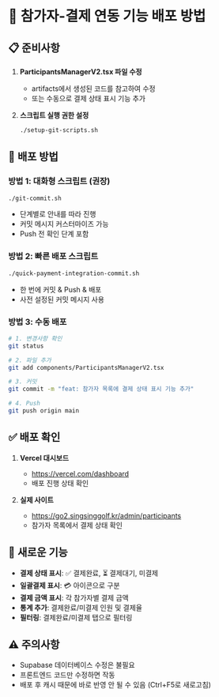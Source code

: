 # 🚀 참가자-결제 연동 기능 배포 방법

## 📋 준비사항

1. **ParticipantsManagerV2.tsx 파일 수정**
   - artifacts에서 생성된 코드를 참고하여 수정
   - 또는 수동으로 결제 상태 표시 기능 추가

2. **스크립트 실행 권한 설정**
   ```bash
   ./setup-git-scripts.sh
   ```

## 🔧 배포 방법

### 방법 1: 대화형 스크립트 (권장)
```bash
./git-commit.sh
```
- 단계별로 안내를 따라 진행
- 커밋 메시지 커스터마이즈 가능
- Push 전 확인 단계 포함

### 방법 2: 빠른 배포 스크립트
```bash
./quick-payment-integration-commit.sh
```
- 한 번에 커밋 & Push & 배포
- 사전 설정된 커밋 메시지 사용

### 방법 3: 수동 배포
```bash
# 1. 변경사항 확인
git status

# 2. 파일 추가
git add components/ParticipantsManagerV2.tsx

# 3. 커밋
git commit -m "feat: 참가자 목록에 결제 상태 표시 기능 추가"

# 4. Push
git push origin main
```

## ✅ 배포 확인

1. **Vercel 대시보드**
   - https://vercel.com/dashboard
   - 배포 진행 상태 확인

2. **실제 사이트**
   - https://go2.singsinggolf.kr/admin/participants
   - 참가자 목록에서 결제 상태 확인

## 🎯 새로운 기능

- **결제 상태 표시**: ✅ 결제완료, ⏳ 결제대기, 미결제
- **일괄결제 표시**: 💳 아이콘으로 구분
- **결제 금액 표시**: 각 참가자별 결제 금액
- **통계 추가**: 결제완료/미결제 인원 및 결제율
- **필터링**: 결제완료/미결제 탭으로 필터링

## ⚠️ 주의사항

- Supabase 데이터베이스 수정은 불필요
- 프론트엔드 코드만 수정하면 작동
- 배포 후 캐시 때문에 바로 반영 안 될 수 있음 (Ctrl+F5로 새로고침)
